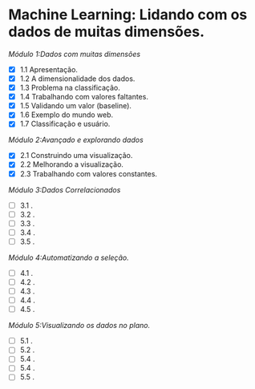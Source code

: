 # Machine Learning: Lidando com os dados de muitas dimensões.

*Módulo 1:Dados com muitas dimensões*

- [x] 1.1 Apresentação.
- [x] 1.2 A dimensionalidade dos dados.
- [x] 1.3 Problema na classificação.
- [x] 1.4 Trabalhando com valores faltantes.
- [x] 1.5 Validando um valor (baseline).
- [x] 1.6 Exemplo do mundo web.
- [x] 1.7 Classificação e usuário.

*Módulo 2:Avançado e explorando dados*

- [X] 2.1 Construindo uma visualização.
- [X] 2.2 Melhorando a visualização.
- [X] 2.3 Trabalhando com valores constantes.

*Módulo 3:Dados Correlacionados*

- [ ] 3.1 .
- [ ] 3.2 .
- [ ] 3.3 .
- [ ] 3.4 .
- [ ] 3.5 .

*Módulo 4:Automatizando a seleção.*

- [ ] 4.1 .
- [ ] 4.2 .
- [ ] 4.3 .
- [ ] 4.4 .
- [ ] 4.5 .

*Módulo 5:Visualizando os dados no plano.*

- [ ] 5.1 .
- [ ] 5.2 .
- [ ] 5.4 .
- [ ] 5.4 .
- [ ] 5.5 .
